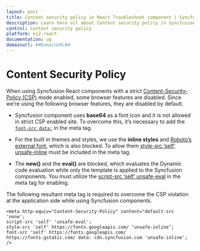 ```yaml
---
layout: post
title: Content security policy in React Troubleshoot component | Syncfusion
description: Learn here all about Content security policy in Syncfusion React Troubleshoot component of Syncfusion Essential JS 2 and more.
control: Content security policy 
platform: ej2-react
documentation: ug
domainurl: ##DomainURL##
---
```


# Content Security Policy 

When using Syncfusion React components with a strict [Content-Security-Policy (CSP)](https://csp.withgoogle.com/docs/strict-csp.html) mode enabled, some browser features are disabled. Since we’re using the following browser features, they are disabled by default.

* Syncfusion component uses **base64** as a font icon and it is not allowed in strict CSP enabled site. To overcome this, it’s necessary to add the [`font-src data:`](https://developer.mozilla.org/en-US/docs/Web/HTTP/Headers/Content-Security-Policy/font-src) in the meta tag.

* For the built in themes and styles, we use the **inline styles** and [Roboto’s external font](https://fonts.googleapis.com/css?family=Roboto:400,500), which is also blocked. To allow them [style-src ‘self’ unsafe-inline](https://developer.mozilla.org/en-US/docs/Web/HTTP/Headers/Content-Security-Policy/script-src#unsafe_inline_script) must be included in the meta tag.

* The **new()** and the **eval()** are blocked, which evaluates the Dynamic code evaluation while only the template is applied to the Syncfusion components. You must utilize the [script-src ‘self’ unsafe-eval](https://developer.mozilla.org/en-US/docs/Web/HTTP/Headers/Content-Security-Policy/script-src#unsafe_eval_expressions) in the meta tag for enabling.

The following resultant meta tag is required to overcome the CSP violation at the application side while using Syncfusion components.

```
<meta http-equiv="Content-Security-Policy" content="default-src 'none';
script-src 'self' 'unsafe-eval';
style-src 'self' https://fonts.googleapis.com/ ‘unsafe-inline’;
font-src 'self' https://fonts.googleapis.com/ https://fonts.gstatic.com/ data: cdn.syncfusion.com 'unsafe-inline'; />
```